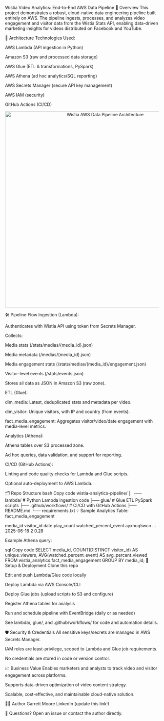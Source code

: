 Wistia Video Analytics: End-to-End AWS Data Pipeline
🚀 Overview
This project demonstrates a robust, cloud-native data engineering pipeline built entirely on AWS. The pipeline ingests, processes, and analyzes video engagement and visitor data from the Wistia Stats API, enabling data-driven marketing insights for videos distributed on Facebook and YouTube.

📐 Architecture
Technologies Used:

AWS Lambda (API ingestion in Python)

Amazon S3 (raw and processed data storage)

AWS Glue (ETL & transformations, PySpark)

AWS Athena (ad hoc analytics/SQL reporting)

AWS Secrets Manager (secure API key management)

AWS IAM (security)

GitHub Actions (CI/CD)

<p align="center"> <img src="https://user-images.githubusercontent.com/11109519/276601883-817d90c2-2e4b-4c3b-8cce-91e0136b3602.png" width="640" alt="Wistia AWS Data Pipeline Architecture"> </p>
🛠️ Pipeline Flow
Ingestion (Lambda):

Authenticates with Wistia API using token from Secrets Manager.

Collects:

Media stats (/stats/medias/{media_id}.json)

Media metadata (/medias/{media_id}.json)

Media engagement stats (/stats/medias/{media_id}/engagement.json)

Visitor-level events (/stats/events.json)

Stores all data as JSON in Amazon S3 (raw zone).

ETL (Glue):

dim_media: Latest, deduplicated stats and metadata per video.

dim_visitor: Unique visitors, with IP and country (from events).

fact_media_engagement: Aggregates visitor/video/date engagement with media-level metrics.

Analytics (Athena):

Athena tables over S3 processed zone.

Ad hoc queries, data validation, and support for reporting.

CI/CD (GitHub Actions):

Linting and code quality checks for Lambda and Glue scripts.

Optional auto-deployment to AWS Lambda.

🗂️ Repo Structure
bash
Copy code
wistia-analytics-pipeline/
│
├── lambda/                        # Python Lambda ingestion code
├── glue/                          # Glue ETL PySpark scripts
├── .github/workflows/             # CI/CD with GitHub Actions
├── README.md
└── requirements.txt
💡 Sample Analytics
Table: fact_media_engagement

media_id	visitor_id	date	play_count	watched_percent_event
ayxhuq5wcn	...	2025-06-18	2	0.28

Example Athena query:

sql
Copy code
SELECT
  media_id,
  COUNT(DISTINCT visitor_id) AS unique_viewers,
  AVG(watched_percent_event) AS avg_percent_viewed
FROM wistia_analytics.fact_media_engagement
GROUP BY media_id;
📝 Setup & Deployment
Clone this repo

Edit and push Lambda/Glue code locally

Deploy Lambda via AWS Console/CLI

Deploy Glue jobs (upload scripts to S3 and configure)

Register Athena tables for analysis

Run and schedule pipeline with EventBridge (daily or as needed)

See lambda/, glue/, and .github/workflows/ for code and automation details.

🛡️ Security & Credentials
All sensitive keys/secrets are managed in AWS Secrets Manager.

IAM roles are least-privilege, scoped to Lambda and Glue job requirements.

No credentials are stored in code or version control.

📈 Business Value
Enables marketers and analysts to track video and visitor engagement across platforms.

Supports data-driven optimization of video content strategy.

Scalable, cost-effective, and maintainable cloud-native solution.

🧑‍💻 Author
Garrett Moore
LinkedIn (update this link!)

📣 Questions?
Open an issue or contact the author directly.